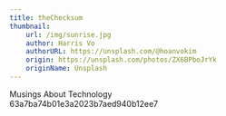 ```yaml
---
title: theChecksum
thumbnail:
    url: /img/sunrise.jpg
    author: Harris Vo
    authorURL: https://unsplash.com/@hoanvokim
    origin: https://unsplash.com/photos/ZX6BPboJrYk
    originName: Unsplash
---
```

Musings About Technology  
63a7ba74b01e3a2023b7aed940b12ee7


